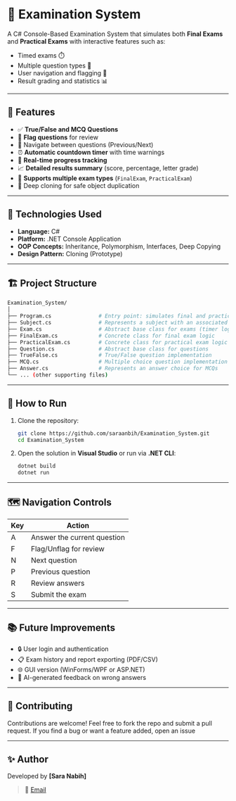 # 📝 Examination System

A C# Console-Based Examination System that simulates both **Final Exams** and **Practical Exams** with interactive features such as:
- Timed exams ⏱️
- Multiple question types 🧠
- User navigation and flagging 🔖
- Result grading and statistics 📊

---

## 🚀 Features

- ✅ **True/False and MCQ Questions**
- 🧩 **Flag questions** for review
- 🔄 Navigate between questions (Previous/Next)
- ⏰ **Automatic countdown timer** with time warnings
- 🧮 **Real-time progress tracking**
- 📈 **Detailed results summary** (score, percentage, letter grade)
- 🧪 **Supports multiple exam types** (`FinalExam`, `PracticalExam`)
- 🧬 Deep cloning for safe object duplication

---

## 🧠 Technologies Used

- **Language:** C#
- **Platform:** .NET Console Application
- **OOP Concepts:** Inheritance, Polymorphism, Interfaces, Deep Copying
- **Design Pattern:** Cloning (Prototype)

---

## 🏗️ Project Structure

```bash
Examination_System/
│
├── Program.cs               # Entry point: simulates final and practical exams
├── Subject.cs               # Represents a subject with an associated exam
├── Exam.cs                  # Abstract base class for exams (timer logic, grading, etc.)
├── FinalExam.cs             # Concrete class for final exam logic
├── PracticalExam.cs         # Concrete class for practical exam logic
├── Question.cs              # Abstract base class for questions
├── TrueFalse.cs             # True/False question implementation
├── MCQ.cs                   # Multiple choice question implementation
├── Answer.cs                # Represents an answer choice for MCQs
└── ... (other supporting files)
```

---

## 🧪 How to Run

1. Clone the repository:

   ```bash
   git clone https://github.com/saraanbih/Examination_System.git
   cd Examination_System
   ```

2. Open the solution in **Visual Studio** or run via **.NET CLI**:

   ```bash
   dotnet build
   dotnet run
   ```

---

## 🗺️ Navigation Controls

| Key | Action                      |
|-----|-----------------------------|
| A   | Answer the current question |
| F   | Flag/Unflag for review      |
| N   | Next question               |
| P   | Previous question           |
| R   | Review answers              |
| S   | Submit the exam             |

---

## 📚 Future Improvements

- 🔒 User login and authentication
- 📋 Exam history and report exporting (PDF/CSV)
- 🌐 GUI version (WinForms/WPF or ASP.NET)
- 🧠 AI-generated feedback on wrong answers

---

## 🤝 Contributing

Contributions are welcome! Feel free to fork the repo and submit a pull request. If you find a bug or want a feature added, open an issue

---

## ✨ Author

Developed by **[Sara Nabih]**

> 📧 [Email](nabihsara8@gmail.com)
